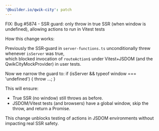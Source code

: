 ```yaml
---
'@builder.io/qwik-city': patch
---
```


FIX: Bug #5874 - SSR guard: only throw in true SSR (when window is undefined), allowing actions to run in Vitest tests

How this change works:

Previously the SSR‐guard in `server-functions.ts` unconditionally threw whenever `isServer` was true,  
which blocked invocation of `routeAction$` under Vitest+JSDOM (and the QwikCityMockProvider) in user tests.  

Now we narrow the guard to:
if (isServer && typeof window === 'undefined') {
  throw …;
}

This will ensure:

- True SSR (no window) still throws as before.
- JSDOM/Vitest tests (and browsers) have a global window, skip the throw, and return a Promise.

This change unblocks testing of actions in JSDOM environments without impacting real SSR safety.

